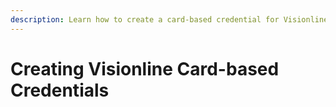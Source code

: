 ```yaml
---
description: Learn how to create a card-based credential for Visionline.
---
```


# Creating Visionline Card-based Credentials

